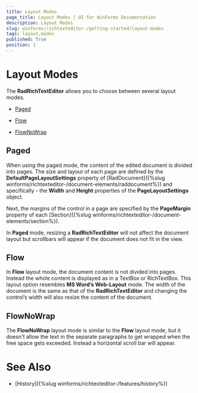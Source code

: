 ```yaml
---
title: Layout Modes
page_title: Layout Modes | UI for WinForms Documentation
description: Layout Modes
slug: winforms/richtexteditor-/getting-started/layout-modes
tags: layout,modes
published: True
position: 1
---
```


# Layout Modes



The __RadRichTextEditor__ allows you to choose between several layout modes.
      

* [Paged](#paged)

* [Flow](#flow)

* [FlowNoWrap](#flownowrap)

## Paged

When using the paged mode, the content of the edited document is divided into pages. The size and layout of each page are defined by the 
          __DefaultPageLayoutSettings__ property of [RadDocument]({%slug winforms/richtexteditor-/document-elements/raddocument%}) 
          and specifically - the __Width__ and __Height__ properties of the __PageLayoutSettings__ 
          object.
        

Next, the margins of the control in a page are specified by the __PageMargin__ property of each 
          [Section]({%slug winforms/richtexteditor-/document-elements/section%}).
        

In __Paged__ mode, resizing a __RadRichTextEditor__ will not affect the document layout but scrollbars
          will appear if the document does not fit in the view.
        

## Flow

In __Flow__ layout mode, the document content is not divided into pages. Instead the whole content is displayed as in a 
          TextBox or RichTextBox.
          This layout option resembles __MS Word’s Web-Layout__ mode. The width of the document is the same as that of the
          __RadRichTextEditor__ and changing the control’s width will also resize the content of the document.
        

## FlowNoWrap

The __FlowNoWrap__ layout mode is similar to the __Flow__ layout mode, but it doesn't allow the
          text in the separate paragraphs to get wrapped when the free space gets exceeded. Instead a horizontal scroll bar will appear.
        

# See Also

 * [History]({%slug winforms/richtexteditor-/features/history%})
